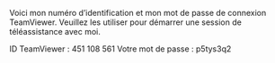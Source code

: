 Voici mon numéro d’identification et mon mot de passe de connexion TeamViewer.
Veuillez les utiliser pour démarrer une session de téléassistance avec moi.

ID TeamViewer : 451 108 561
Votre mot de passe : p5tys3q2
